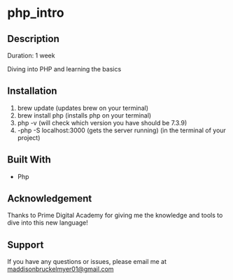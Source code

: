 # php_intro

## Description
Duration: 1 week

Diving into PHP and learning the basics

## Installation 
1) brew update (updates brew on your terminal)
2) brew install php (installs php on your terminal)
3) php -v (will check which version you have should be 7.3.9)
4) -php -S localhost:3000 (gets the server running) (in the terminal of your project)

## Built With
- Php

## Acknowledgement
Thanks to Prime Digital Academy for giving me the knowledge and tools to dive into this new language!

## Support
If you have any questions or issues, please email me at maddisonbruckelmyer01@gmail.com
